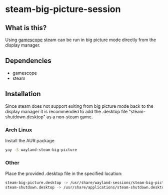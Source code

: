 # steam-big-picture-session

## What is this?
Using [gamescope](https://github.com/ValveSoftware/gamescope) steam can be run in big picture mode directly from the display manager.

## Dependencies
* gamescope
* steam

## Installation

Since steam does not support exiting from big picture mode back to the display manager it is recommended to add the .desktop file "steam-shutdown.desktop" as a non-steam game.

### Arch Linux
Install the AUR package []() 
```bash
yay -S wayland-steam-big-picture
```

### Other 
Place the provided .desktop file in the specified location:
```bash
steam-big-picture.desktop -> /usr/share/wayland-sessions/steam-big-picture.desktop
steam-shutdown.desktop -> /usr/share/applications/steam-shutdown.desktop
```



